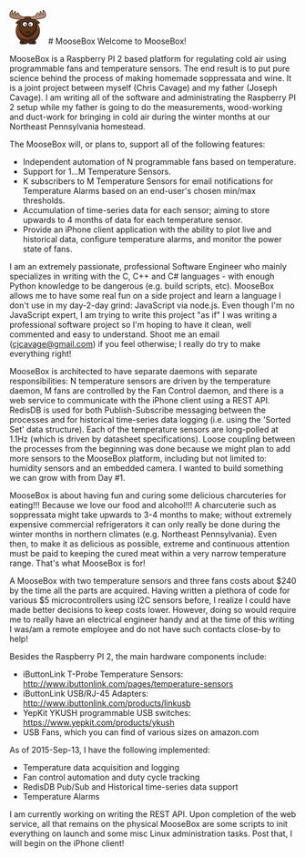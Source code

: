 ![alt tag](https://github.com/ChristopherJCavage/MooseBox/blob/master/documentation/assets/moose_md.png) # MooseBox
Welcome to MooseBox!

MooseBox is a Raspberry PI 2 based platform for regulating cold air using programmable fans and temperature sensors.  The end result is to put pure science behind the process of making homemade soppressata and wine.  It is a joint project between myself (Chris Cavage) and my father (Joseph Cavage).  I am writing all of the software and administrating the Raspberry PI 2 setup while my father is going to do the measurements, wood-working and duct-work for bringing in cold air during the winter months at our Northeast Pennsylvania homestead.

The MooseBox will, or plans to, support all of the following features:
- Independent automation of N programmable fans based on temperature.
- Support for 1...M Temperature Sensors.
- K subscribers to M Temperature Sensors for email notifications for Temperature Alarms based on an end-user's chosen min/max thresholds.
- Accumulation of time-series data for each sensor; aiming to store upwards to 4 months of data for each temperature sensor.
- Provide an iPhone client application with the ability to plot live and historical data, configure temperature alarms, and monitor the power state of fans.

I am an extremely passionate, professional Software Engineer who mainly specializes in writing with the C, C++ and C# languages - with enough Python knowledge to be dangerous (e.g. build scripts, etc).  MooseBox allows me to have some real fun on a side project and learn a language I don't use in my day-2-day grind:  JavaScript via node.js. Even though I'm no JavaScript expert, I am trying to write this project "as if" I was writing a professional software project so I'm hoping to have it clean, well commented and easy to understand.  Shoot me an email (cjcavage@gmail.com) if you feel otherwise; I really do try to make everything right!

MooseBox is architected to have separate daemons with separate responsibilities:  N temperature sensors are driven by the temperature daemon, M fans are controlled by the Fan Control daemon, and there is a web service to communicate with the iPhone client using a REST API.  RedisDB is used for both Publish-Subscribe messaging between the processes and for historical time-series data logging (i.e. using the 'Sorted Set' data structure).  Each of the temperature sensors are long-polled at 1.1Hz (which is driven by datasheet specifications).  Loose coupling between the processes from the beginning was done because we might plan to add more sensors to the MooseBox platform, including but not limited to:  humidity sensors and an embedded camera.  I wanted to build something we can grow with from Day #1.

MooseBox is about having fun and curing some delicious charcuteries for eating!!!  Because we love our food and alcohol!!!  A charcuterie such as soppressata might take upwards to 3-4 months to make; without extremely expensive commercial refrigerators it can only really be done during the winter months in northern climates (e.g. Northeast Pennsylvania).  Even then, to make it as delicious as possible, extreme and continuous attention must be paid to keeping the cured meat within a very narrow temperature range.  That's what MooseBox is for!

A MooseBox with two temperature sensors and three fans costs about $240 by the time all the parts are acquired.  Having written a plethora of code for various $5 microcontrollers using I2C sensors before, I realize I could have made better decisions to keep costs lower.  However, doing so would require me to really have an electrical engineer handy and at the time of this writing I was/am a remote employee and do not have such contacts close-by to help!

Besides the Raspberry PI 2, the main hardware components include:
- iButtonLink T-Probe Temperature Sensors: http://www.ibuttonlink.com/pages/temperature-sensors
- iButtonLink USB/RJ-45 Adapters: http://www.ibuttonlink.com/products/linkusb
- YepKit YKUSH programmable USB switches: https://www.yepkit.com/products/ykush
- USB Fans, which you can find of various sizes on amazon.com

As of 2015-Sep-13, I have the following implemented:
- Temperature data acquisition and logging
- Fan control automation and duty cycle tracking
- RedisDB Pub/Sub and Historical time-series data support
- Temperature Alarms

I am currently working on writing the REST API.  Upon completion of the web service, all that remains on the physical MooseBox are some scripts to init everything on launch and some misc Linux administration tasks.  Post that, I will begin on the iPhone client!
